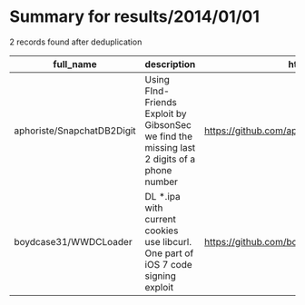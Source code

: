 
# Summary for results/2014/01/01
    
2 records found after deduplication

| full_name | description | html_url | matched_list | matched_count | pushed_at | size | stargazers_count | language | forks_count | vul_ids |
|----------------------------|---------------------------------------------------------------------------------------------|-----------------------------------------------|----------------|-----------------|---------------------------|--------|--------------------|------------|---------------|-----------|
| aphoriste/SnapchatDB2Digit | Using FInd-Friends Exploit by GibsonSec we find the missing last 2 digits of a phone number | https://github.com/aphoriste/SnapchatDB2Digit | ['exploit'] | 1 | 2014-01-01 22:31:59+00:00 | 156 | 4 | Python | 0 | [] |
| boydcase31/WWDCLoader | DL *.ipa with current cookies use libcurl. One part of iOS 7 code signing exploit | https://github.com/boydcase31/WWDCLoader | ['exploit'] | 1 | 2014-01-01 22:03:11+00:00 | 128 | 2 | C | 3 | [] |
